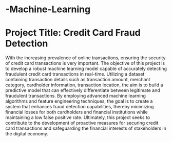 # -Machine-Learning
# Project Title: Credit Card Fraud Detection
With the increasing prevalence of online transactions, ensuring the security of credit card transactions is very important. The objective of this project is to develop a robust machine learning model capable of accurately detecting fraudulent credit card transactions in real-time. Utilizing a dataset containing transaction details such as transaction amount, merchant category, cardholder information, transaction location, the aim is to build a predictive model that can effectively differentiate between legitimate and fraudulent transactions. By employing advanced machine learning algorithms and feature engineering techniques, the goal is to create a system that enhances fraud detection capabilities, thereby minimizing financial losses for both cardholders and financial institutions while maintaining a low false positive rate. Ultimately, this project seeks to contribute to the development of proactive measures for securing credit card transactions and safeguarding the financial interests of stakeholders in the digital economy.
